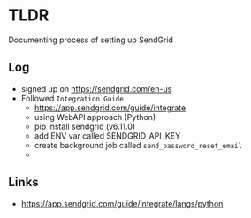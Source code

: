 # TLDR

Documenting process of setting up SendGrid

## Log

- signed up on https://sendgrid.com/en-us
- Followed `Integration Guide`
  - https://app.sendgrid.com/guide/integrate
  - using WebAPI approach (Python)
  - pip install sendgrid (v6.11.0)
  - add ENV var called SENDGRID_API_KEY
  - create background job called `send_password_reset_email`
  - 

## Links

- https://app.sendgrid.com/guide/integrate/langs/python